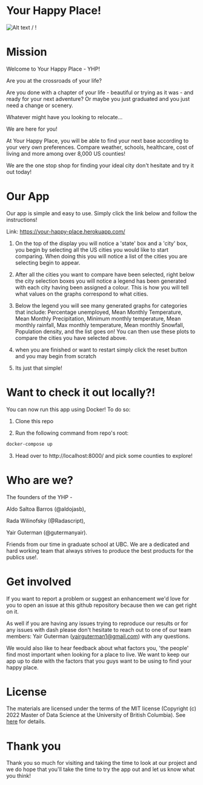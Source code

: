 # Your Happy Place!

![ Alt text](demo.gif) / ! [](demo.gif)

# Mission

Welcome to Your Happy Place - YHP!

Are you at the crossroads of your life?

Are you done with a chapter of your life - beautiful or trying as it was - and ready for your next adventure? Or maybe you just graduated and you just need a change or scenery. 

Whatever might have you looking to relocate...

We are here for you!

At Your Happy Place, you will be able to find your next base according to your very own preferences. Compare weather, schools, healthcare, cost of living and more among over 8,000 US counties!

We are the one stop shop for finding your ideal city don't hesitate and try it out today!

# Our App

Our app is simple and easy to use. Simply click the link below and follow the instructions!

Link: https://your-happy-place.herokuapp.com/

1. On the top of the display you will notice a 'state' box and a 'city' box, you begin by selecting all the US cities you would like to start comparing. When doing this you will notice a list of the cities you are selecting begin to appear. 

2. After all the cities you want to compare have been selected, right below the city selection boxes you will notice a legend has been generated with each city having been assigned a colour. This is how you will tell what values on the graphs correspond to what cities.

3. Below the legend you will see many generated graphs for categories that include: Percentage unemployed, Mean Monthly Temperature, Mean Monthly Precipitation, Minimum monthly temperature, Mean monthly rainfall, Max monthly temperature, Mean monthly Snowfall, Population density, and the list goes on!
You can then use these plots to compare the cities you have selected above.

4. when you are finished or want to restart simply click the reset button and you may begin from scratch

5. Its just that simple!

# Want to check it out locally?!

You can now run this app using Docker! To do so:

1. Clone this repo

2. Run the following command from repo's root:

```bash
docker-compose up
```

3. Head over to http://localhost:8000/ and pick some counties to explore!

# Who are we?

The founders of the YHP - 

Aldo Saltoa Barros (\@aldojasb),

 Rada Wilinofsky (\@Radascript), 
 
 Yair Guterman (\@gutermanyair). 
 
 Friends from our time in graduate school at UBC. We are a dedicated and hard working team that always strives to produce the best products for the publics use!.

# Get involved

If you want to report a problem or suggest an enhancement we'd love for you to open an issue at this github repository because then we can get right on it. 

As well if you are having any issues trying to reproduce our results or for any issues with dash please don't hesitate to reach out to one of our team members: Yair Guterman (yairguterman1@gmail.com) with any questions.

We would also like to hear feedback about what factors you, 'the people' find most important when looking for a place to live. We want to keep our app up to date with the factors that you guys want to be using to find your happy place.

# License

The materials are licensed under the terms of the MIT license (Copyright (c) 2022 Master of Data Science at the University of British Columbia). See [here](https://github.com/UBC-MDS/mental_health_in_tech_dashboard/blob/main/LICENSE) for details.
# Thank you

Thank you so much for visiting and taking the time to look at our project and we do hope that you'll take the time to try the app out and let us know what you think!
